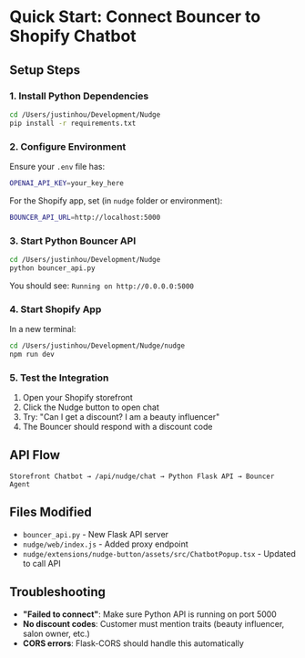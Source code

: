 # Quick Start: Connect Bouncer to Shopify Chatbot

## Setup Steps

### 1. Install Python Dependencies

```bash
cd /Users/justinhou/Development/Nudge
pip install -r requirements.txt
```

### 2. Configure Environment

Ensure your `.env` file has:
```bash
OPENAI_API_KEY=your_key_here
```

For the Shopify app, set (in `nudge` folder or environment):
```bash
BOUNCER_API_URL=http://localhost:5000
```

### 3. Start Python Bouncer API

```bash
cd /Users/justinhou/Development/Nudge
python bouncer_api.py
```

You should see: `Running on http://0.0.0.0:5000`

### 4. Start Shopify App

In a new terminal:
```bash
cd /Users/justinhou/Development/Nudge/nudge
npm run dev
```

### 5. Test the Integration

1. Open your Shopify storefront
2. Click the Nudge button to open chat
3. Try: "Can I get a discount? I am a beauty influencer"
4. The Bouncer should respond with a discount code

## API Flow

```
Storefront Chatbot → /api/nudge/chat → Python Flask API → Bouncer Agent
```

## Files Modified

- `bouncer_api.py` - New Flask API server
- `nudge/web/index.js` - Added proxy endpoint
- `nudge/extensions/nudge-button/assets/src/ChatbotPopup.tsx` - Updated to call API

## Troubleshooting

- **"Failed to connect"**: Make sure Python API is running on port 5000
- **No discount codes**: Customer must mention traits (beauty influencer, salon owner, etc.)
- **CORS errors**: Flask-CORS should handle this automatically

